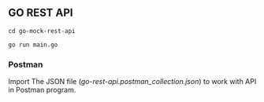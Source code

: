 ## GO REST API

```shell
cd go-mock-rest-api

go run main.go
```



### Postman

Import The JSON file (*go-rest-api.postman_collection.json*) to work with API in Postman program.